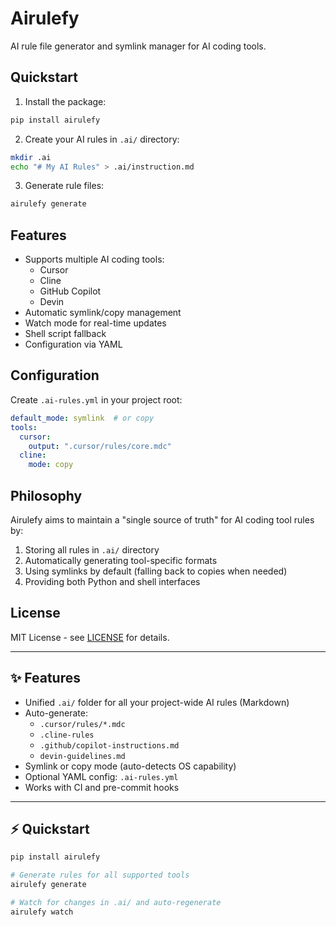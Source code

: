 # Airulefy

AI rule file generator and symlink manager for AI coding tools.

## Quickstart

1. Install the package:
```bash
pip install airulefy
```

2. Create your AI rules in `.ai/` directory:
```bash
mkdir .ai
echo "# My AI Rules" > .ai/instruction.md
```

3. Generate rule files:
```bash
airulefy generate
```

## Features

- Supports multiple AI coding tools:
  - Cursor
  - Cline
  - GitHub Copilot
  - Devin
- Automatic symlink/copy management
- Watch mode for real-time updates
- Shell script fallback
- Configuration via YAML

## Configuration

Create `.ai-rules.yml` in your project root:

```yaml
default_mode: symlink  # or copy
tools:
  cursor:
    output: ".cursor/rules/core.mdc"
  cline:
    mode: copy
```

## Philosophy

Airulefy aims to maintain a "single source of truth" for AI coding tool rules by:

1. Storing all rules in `.ai/` directory
2. Automatically generating tool-specific formats
3. Using symlinks by default (falling back to copies when needed)
4. Providing both Python and shell interfaces

## License

MIT License - see [LICENSE](LICENSE) for details.

---

## ✨ Features

- Unified `.ai/` folder for all your project-wide AI rules (Markdown)
- Auto-generate:
  - `.cursor/rules/*.mdc`
  - `.cline-rules`
  - `.github/copilot-instructions.md`
  - `devin-guidelines.md`
- Symlink or copy mode (auto-detects OS capability)
- Optional YAML config: `.ai-rules.yml`
- Works with CI and pre-commit hooks

---

## ⚡ Quickstart

```bash
pip install airulefy

# Generate rules for all supported tools
airulefy generate

# Watch for changes in .ai/ and auto-regenerate
airulefy watch
